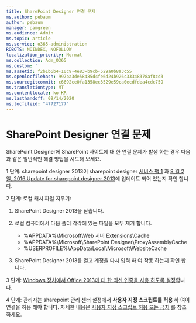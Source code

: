 ```yaml
---
title: SharePoint Designer 연결 문제
ms.author: pebaum
author: pebaum
manager: pamgreen
ms.audience: Admin
ms.topic: article
ms.service: o365-administration
ROBOTS: NOINDEX, NOFOLLOW
localization_priority: Normal
ms.collection: Adm_O365
ms.custom: ''
ms.assetid: f2b1b6b4-10c9-4e83-b9cb-529a0b8a3c55
ms.openlocfilehash: 997ba3de58485d4fe6d24b926c33348378af8cd3
ms.sourcegitcommit: c6692ce0fa1358ec3529e59ca0ecdfdea4cdc759
ms.translationtype: MT
ms.contentlocale: ko-KR
ms.lasthandoff: 09/14/2020
ms.locfileid: "47727177"
---
```

# <a name="sharepoint-designer-connection-issues"></a>SharePoint Designer 연결 문제 

SharePoint Designer에 SharePoint 사이트에 대 한 연결 문제가 발생 하는 경우 다음과 같은 일반적인 해결 방법을 시도해 보세요.

1 단계: sharepoint designer 2013이 sharepoint designer [서비스 팩 1](https://support.microsoft.com/help/2817441/description-of-microsoft-sharepoint-designer-2013-service-pack-1-sp1) 과 [8 월 2 일, 2016 Update for sharepoint designer 2013](https://support.microsoft.com/help/3114721/august-2-2016-update-for-sharepoint-designer-2013-kb3114721)에 업데이트 되어 있는지 확인 합니다.



2 단계: 로컬 캐시 파일 지우기:

1. SharePoint Designer 2013을 닫습니다.

2. 로컬 컴퓨터에서 다음 폴더 각각에 있는 파일을 모두 제거 합니다.

    - %APPDATA%\Microsoft\Web 서버 Extensions\Cache
    - %APPDATA%\Microsoft\SharePoint Designer\ProxyAssemblyCache
    - %USERPROFILE%\AppData\Local\Microsoft\WebsiteCache

3. SharePoint Designer 2013를 열고 계정을 다시 입력 하 여 작동 하는지 확인 합니다.

3 단계: [Windows 장치에서 Office 2013에 대 한 최신 인증을 사용 하도록 설정](https://docs.microsoft.com/microsoft-365/admin/security-and-compliance/enable-modern-authentication)합니다.

4 단계: 관리자는 sharepoint 관리 센터 설정에서 **사용자 지정 스크립트를 허용** 하 여이 연결을 허용 해야 합니다. 자세한 내용은 [사용자 지정 스크립트 허용 또는 금지](https://docs.microsoft.com/sharepoint/allow-or-prevent-custom-script) 를 참조 하세요.


